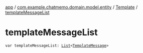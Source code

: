 [app](../../index.md) / [com.example.chatmemo.domain.model.entity](../index.md) / [Template](index.md) / [templateMessageList](./template-message-list.md)

# templateMessageList

`var templateMessageList: `[`List`](https://kotlinlang.org/api/latest/jvm/stdlib/kotlin.collections/-list/index.html)`<`[`TemplateMessage`](../../com.example.chatmemo.domain.model.value/-template-message/index.md)`>`